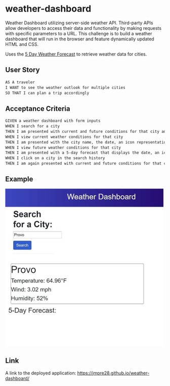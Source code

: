 # weather-dashboard
Weather Dashboard utilizing server-side weather API. Third-party APIs allow developers to access their data and functionality by making requests with specific parameters to a URL. This challenge is to build a weather dashboard that will run in the browser and feature dynamically updated HTML and CSS.

Uses the [5 Day Weather Forecast](https://openweathermap.org/forecast5) to retrieve weather data for cities. 

## User Story

```md
AS A traveler
I WANT to see the weather outlook for multiple cities
SO THAT I can plan a trip accordingly
```

## Acceptance Criteria

```md
GIVEN a weather dashboard with form inputs
WHEN I search for a city
THEN I am presented with current and future conditions for that city and that city is added to the search history
WHEN I view current weather conditions for that city
THEN I am presented with the city name, the date, an icon representation of weather conditions, the temperature, the humidity, and the the wind speed
WHEN I view future weather conditions for that city
THEN I am presented with a 5-day forecast that displays the date, an icon representation of weather conditions, the temperature, the wind speed, and the humidity
WHEN I click on a city in the search history
THEN I am again presented with current and future conditions for that city
```

## Example

<img src="./assets/images/weather-dashboard.jpg" alt="Homepage displaying current weather in Provo">

## Link
A link to the deployed application: https://jmpre28.github.io/weather-dashboard/
